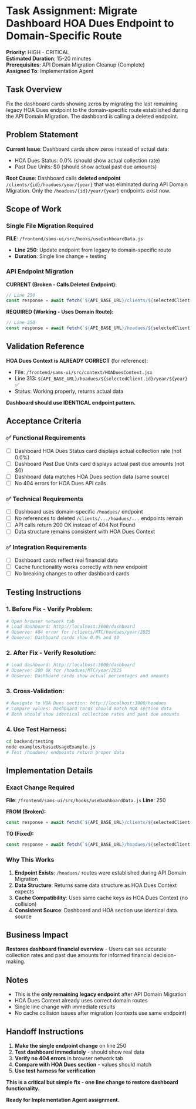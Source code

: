 # Task Assignment: Migrate Dashboard HOA Dues Endpoint to Domain-Specific Route

**Priority**: HIGH - CRITICAL  
**Estimated Duration**: 15-20 minutes  
**Prerequisites**: API Domain Migration Cleanup (Complete)  
**Assigned To**: Implementation Agent  

## Task Overview

Fix the dashboard cards showing zeros by migrating the last remaining legacy HOA Dues endpoint to the domain-specific route established during the API Domain Migration. The dashboard is calling a deleted endpoint.

## Problem Statement

**Current Issue**: Dashboard cards show zeros instead of actual data:
- HOA Dues Status: 0.0% (should show actual collection rate)
- Past Due Units: $0 (should show actual past due amounts)

**Root Cause**: Dashboard calls **deleted endpoint** `/clients/{id}/hoadues/year/{year}` that was eliminated during API Domain Migration. Only the `/hoadues/{id}/year/{year}` endpoints exist now.

## Scope of Work

### Single File Migration Required

**FILE**: `/frontend/sams-ui/src/hooks/useDashboardData.js`
- **Line 250**: Update endpoint from legacy to domain-specific route
- **Duration**: Single line change + testing

### API Endpoint Migration

**CURRENT (Broken - Calls Deleted Endpoint):**
```javascript
// Line 250
const response = await fetch(`${API_BASE_URL}/clients/${selectedClient.id}/hoadues/year/${currentYear}`);
```

**REQUIRED (Working - Uses Domain Route):**
```javascript
// Line 250
const response = await fetch(`${API_BASE_URL}/hoadues/${selectedClient.id}/year/${currentYear}`);
```

## Validation Reference

**HOA Dues Context is ALREADY CORRECT** (for reference):
- File: `/frontend/sams-ui/src/context/HOADuesContext.jsx`
- Line 313: `${API_BASE_URL}/hoadues/${selectedClient.id}/year/${year}` ✅
- Status: Working properly, returns actual data

**Dashboard should use IDENTICAL endpoint pattern.**

## Acceptance Criteria

### ✅ Functional Requirements
- [ ] Dashboard HOA Dues Status card displays actual collection rate (not 0.0%)
- [ ] Dashboard Past Due Units card displays actual past due amounts (not $0)
- [ ] Dashboard data matches HOA Dues section data (same source)
- [ ] No 404 errors for HOA Dues API calls

### ✅ Technical Requirements
- [ ] Dashboard uses domain-specific `/hoadues/` endpoint
- [ ] No references to deleted `/clients/.../hoadues/...` endpoints remain
- [ ] API calls return 200 OK instead of 404 Not Found
- [ ] Data structure remains consistent with HOA Dues Context

### ✅ Integration Requirements
- [ ] Dashboard cards reflect real financial data
- [ ] Cache functionality works correctly with new endpoint
- [ ] No breaking changes to other dashboard cards

## Testing Instructions

### 1. **Before Fix - Verify Problem**:
```bash
# Open browser network tab
# Load dashboard: http://localhost:3000/dashboard
# Observe: 404 error for /clients/MTC/hoadues/year/2025
# Observe: Dashboard cards show 0.0% and $0
```

### 2. **After Fix - Verify Resolution**:
```bash
# Load dashboard: http://localhost:3000/dashboard
# Observe: 200 OK for /hoadues/MTC/year/2025
# Observe: Dashboard cards show actual percentages and amounts
```

### 3. **Cross-Validation**:
```bash
# Navigate to HOA Dues section: http://localhost:3000/hoadues
# Compare values: Dashboard cards should match HOA section data
# Both should show identical collection rates and past due amounts
```

### 4. **Use Test Harness**:
```bash
cd backend/testing
node examples/basicUsageExample.js
# Test /hoadues/ endpoints return proper data
```

## Implementation Details

### Exact Change Required

**File**: `/frontend/sams-ui/src/hooks/useDashboardData.js`
**Line**: 250

**FROM (Broken):**
```javascript
const response = await fetch(`${API_BASE_URL}/clients/${selectedClient.id}/hoadues/year/${currentYear}`);
```

**TO (Fixed):**
```javascript
const response = await fetch(`${API_BASE_URL}/hoadues/${selectedClient.id}/year/${currentYear}`);
```

### Why This Works

1. **Endpoint Exists**: `/hoadues/` routes were established during API Domain Migration
2. **Data Structure**: Returns same data structure as HOA Dues Context expects
3. **Cache Compatibility**: Uses same cache keys as HOA Dues Context (no collision)
4. **Consistent Source**: Dashboard and HOA section use identical data source

## Business Impact

**Restores dashboard financial overview** - Users can see accurate collection rates and past due amounts for informed financial decision-making.

## Notes

- This is the **only remaining legacy endpoint** after API Domain Migration
- HOA Dues Context already uses correct domain routes
- Single line change with immediate results
- No cache collision issues after migration (contexts use same endpoint)

## Handoff Instructions

1. **Make the single endpoint change** on line 250
2. **Test dashboard immediately** - should show real data
3. **Verify no 404 errors** in browser network tab
4. **Compare with HOA Dues section** - values should match
5. **Use test harness for verification**

**This is a critical but simple fix - one line change to restore dashboard functionality.**

**Ready for Implementation Agent assignment.**